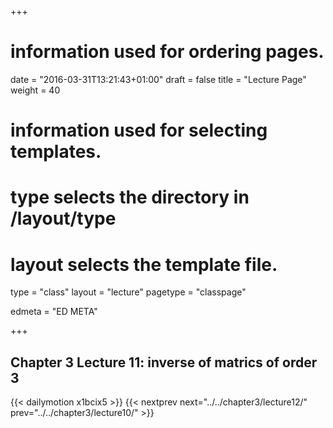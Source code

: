 +++
# information used for ordering pages.
date = "2016-03-31T13:21:43+01:00"
draft = false
title = "Lecture Page"
weight = 40

# information used for selecting templates.
# type selects the directory in /layout/type
# layout selects the template file.

type   = "class"
layout = "lecture"
pagetype = "classpage"





edmeta = "ED META"

+++
## Chapter 3 Lecture 11: inverse of matrics of order 3
{{< dailymotion x1bcix5 >}}
{{< nextprev next="../../chapter3/lecture12/"     prev="../../chapter3/lecture10/"  >}}

